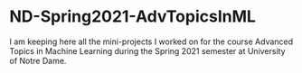 # ND-Spring2021-AdvTopicsInML

I am keeping here all the mini-projects I worked on for the course Advanced Topics in Machine Learning during the Spring 2021 semester at University of Notre Dame.
